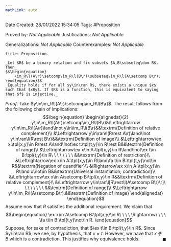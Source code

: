 ```yaml
---
mathLink: auto
---
```


<div class="topSpace"></div>

Date Created: 28/01/2022 15:34:05
Tags: #Proposition

Proved by: _Not Applicable_
Justifications: _Not Applicable_

Generalizations: _Not Applicable_
Counterexamples: _Not Applicable_

``` ad-Proposition
title: Proposition.

_Let $R$ be a binary relation and fix subsets $A,B\subseteq\dom R$. Then_
$$\begin{equation}
    \im_R\l(A\r)\setcomp\im_R\l(B\r)\subseteq\im_R\l(A\setcomp B\r).
\end{equation}$$
_Equality holds if for all $y\in\ran R$, there exists a unique $x$ such that $xRy$. If $R$ is a function, this is equivalent to saying that $f$ is injective._

```

_Proof_. Take $y\in\im_R\l(A\r)\setcomp\im_R\l(B\r)$. The result follows from the following chain of implications:
$$\begin{equation}
    \begin{alignedat}{2}
        y\in\im_R\l(A\r)\setcomp\im_R\l(B\r)&\Leftrightarrow y\in\im_R\l(A\r)\land\lnot y\in\im_R\l(B\r)&&\textrm{Definition of relative complement}\\
        &\Leftrightarrow y\in\ran\l(R\rest A\r)\land\lnot y\in\ran\l(R\rest B\r)&&\textrm{Definition of image}\\
        &\Leftrightarrow\ex x:\tpl{x,y}\in R\rest A\land\lnot\ex t:\tpl{t,y}\in R\rest B&&\textrm{Definition of range}\\
        &\Leftrightarrow\ex x\in A:\tpl{x,y}\in R\land\lnot\ex t\in B:\tpl{t,y}\in R\ \ \ \ \ \ \ \ &&\textrm{Definition of restriction}\\
        &\Leftrightarrow\ex x\in A:\tpl{x,y}\in R\land\fa t\in B:\tpl{t,y}\not\in R&&\textrm{Negation of quantifier}\\
        &\Rightarrow\ex x\in A:\tpl{x,y}\in R\land x\not\in B&&\textrm{Universal instantiation; contradiction}\\
        &\Leftrightarrow\ex x\in A\setcomp B:\tpl{x,y}\in R&&\textrm{Definition of relative complement}\\
        &\Leftrightarrow y\in\ran\l[R\rest\l(A\setcomp B\r)\r]\ \ \ \ \ \ \ \ &&\textrm{Definition of range}\\
        &\Leftrightarrow y\in\im_R\l(A\setcomp B\r).&&\textrm{Definition of image}
    \end{alignedat}   
\end{equation}$$
Assume now that $R$ satisfies the additional requirement. We claim that
$$\begin{equation}
    \ex x\in A\setcomp B:\tpl{x,y}\in R\ \ \ \ \Rightarrow\ \ \ \ \fa t\in B:\tpl{t,y}\not\in R.
\end{equation}$$
Suppose, for sake of contradiction, that $\ex t\in B:\tpl{t,y}\in R$. Since $y\in\ran R$, we see, by hypothesis, that $x=t$. However, we have that $x\not\in B$ which is a contradiction. This justifies why equivalence holds.<span style="float:right;">$\blacksquare$</span>

